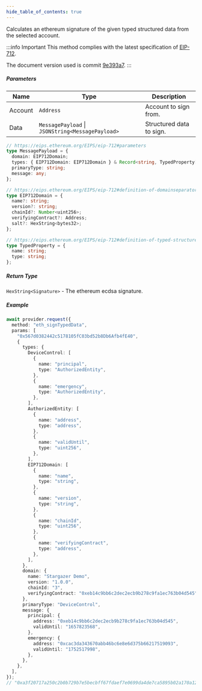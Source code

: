```yaml
---
hide_table_of_contents: true
---
```


<head>
  <meta
    name="description"
    content="Calculates an ethereum signature of the given typed structured data from the selected account."
  />
</head>

<intro-end />

Calculates an ethereum signature of the given typed structured data from the selected account.

:::info Important
This method complies with the latest specification of [EIP-712](https://eips.ethereum.org/EIPS/eip-712).

The document version used is commit [9e393a7](https://github.com/ethereum/EIPs/blob/e951b6017f4dd3aa70295fd4f1ae42334b24327b/EIPS/eip-712.md).
:::

##### Parameters

| Name    | Type                                             | Description              |
| ------- | ------------------------------------------------ | ------------------------ |
| Account | `Address`                                        | Account to sign from.    |
| Data    | `MessagePayload` \| `JSONString<MessagePayload>` | Structured data to sign. |

```typescript title="MessagePayload"
// https://eips.ethereum.org/EIPS/eip-712#parameters
type MessagePayload = {
  domain: EIP712Domain;
  types: { EIP712Domain: EIP712Domain } & Record<string, TypedProperty[]>;
  primaryType: string;
  message: any;
};

// https://eips.ethereum.org/EIPS/eip-712#definition-of-domainseparator
type EIP712Domain = {
  name?: string;
  version?: string;
  chainId?: Number<uint256>;
  verifyingContract?: Address;
  salt?: HexString<bytes32>;
};

// https://eips.ethereum.org/EIPS/eip-712#definition-of-typed-structured-data-%F0%9D%95%8A
type TypedProperty = {
  name: string;
  type: string;
};
```

##### Return Type

`HexString<Signature>` - The ethereum ecdsa signature.

##### Example

```typescript title="TypeScript"
await provider.request({
  method: "eth_signTypedData",
  params: [
    "0x567d0382442c5178105fC03bd52b8Db6Afb4fE40",
    {
      types: {
        DeviceControl: [
          {
            name: "principal",
            type: "AuthorizedEntity",
          },
          {
            name: "emergency",
            type: "AuthorizedEntity",
          },
        ],
        AuthorizedEntity: [
          {
            name: "address",
            type: "address",
          },
          {
            name: "validUntil",
            type: "uint256",
          },
        ],
        EIP712Domain: [
          {
            name: "name",
            type: "string",
          },
          {
            name: "version",
            type: "string",
          },
          {
            name: "chainId",
            type: "uint256",
          },
          {
            name: "verifyingContract",
            type: "address",
          },
        ],
      },
      domain: {
        name: "Stargazer Demo",
        version: "1.0.0",
        chainId: "3",
        verifyingContract: "0xeb14c9bb6c2dec2ecb9b278c9fa1ec763b04d545",
      },
      primaryType: "DeviceControl",
      message: {
        principal: {
          address: "0xeb14c9bb6c2dec2ecb9b278c9fa1ec763b04d545",
          validUntil: "1657823568",
        },
        emergency: {
          address: "0xcac3da343670abb46bc6e8e6d375b66217519093",
          validUntil: "1752517998",
        },
      },
    },
  ],
});
// "0xa3f20717a250c2b0b729b7e5becbff67fdaef7e0699da4de7ca5895b02a170a12d887fd3b17bfdce3481f10bea41f45ba9f709d39ce8325427b57afcfc994cee1b"
```
